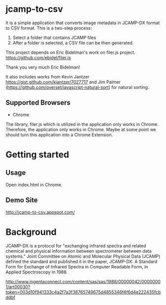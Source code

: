 jcamp-to-csv
============

It is a simple application that converts image metadata in JCAMP-DX format to CSV format. This is a two-step process:
1. Select a folder that contains JCAMP files
2. After a folder is selected, a CSV file can be then generated.

This project depends on Eric Bidelman's work on filer.js project. https://github.com/ebidel/filer.js

Thank you very much Eric Bidelman!

It also includes works from Kevin Jantzer <https://gist.github.com/kjantzer/7027717> and Jim Palmer
(https://github.com/overset/javascript-natural-sort) for natural sorting.


Supported Browsers
------------------

* Chrome

The library, filer.js which is utilized in the application only works in Chrome. Therefore, the application only works
in Chrome. Maybe at some point we should turn this application into a Chrome Extension.

Getting started
=======

Usage
-----
Open index.html in Chrome.

Demo Site
-----
http://jcamp-to-csv.appspot.com/


Background
=======
JCAMP-DX is a protocol for "exchanging infrared spectra and related chemical and physical information between
spectrometer between data systems." Joint Committee on Atomic and Molecular Physical Data (JCAMP) defined the standard
and published it in the paper, JCAMP-DX: A Standard Form for Exchange of Infrared Spectra in Computer Readable Form, in
 Applied Spectroscopy in 1988.

http://www.ingentaconnect.com/content/sas/sas/1988/00000042/00000001/art00030?token=003d10f941333c4a2f7a3f38765749675d4855346f4f6d4e222435fcbddbf

